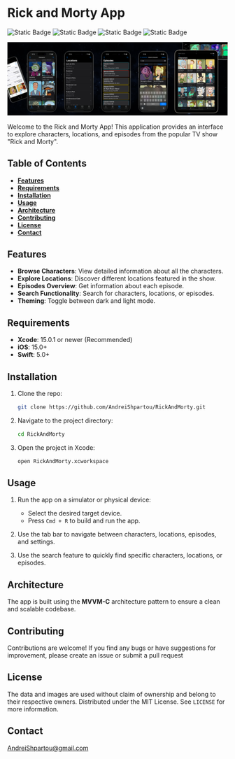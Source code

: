 # Rick and Morty App
![Static Badge](https://img.shields.io/badge/_Swift-blue?style=flat) ![Static Badge](https://img.shields.io/badge/_UIKit-red?style=flat) ![Static Badge](https://img.shields.io/badge/_iOS-15.0-purple?style=flat) ![Static Badge](https://img.shields.io/badge/_MVVM--C-gray?style=flat)

![App Banner](Rick&MortyAppBanner.png)

Welcome to the Rick and Morty App! This application provides an interface to explore characters, locations, and episodes from the popular TV show "Rick and Morty".

## Table of Contents

- **[Features](#features)**
- **[Requirements](#requirements)**
- **[Installation](#installation)**
- **[Usage](#usage)**
- **[Architecture](#architecture)**
- **[Contributing](#contributing)**
- **[License](#license)**
- **[Contact](#contact)**

## Features

- **Browse Characters**: View detailed information about all the characters.
- **Explore Locations**: Discover different locations featured in the show.
- **Episodes Overview**: Get information about each episode.
- **Search Functionality**: Search for characters, locations, or episodes.
- **Theming**: Toggle between dark and light mode.

## Requirements

- **Xcode**: 15.0.1 or newer (Recommended)
- **iOS**: 15.0+
- **Swift**: 5.0+

## Installation

1. Clone the repo:
    ```sh
    git clone https://github.com/AndreiShpartou/RickAndMorty.git
    ```

2. Navigate to the project directory:
    ```sh
    cd RickAndMorty
    ```

3. Open the project in Xcode:
    ```sh
    open RickAndMorty.xcworkspace
    ```

## Usage

1. Run the app on a simulator or physical device:
    - Select the desired target device.
    - Press `Cmd + R` to build and run the app.

2. Use the tab bar to navigate between characters, locations, episodes, and settings.

3. Use the search feature to quickly find specific characters, locations, or episodes.

## Architecture

The app is built using the **MVVM-C** architecture pattern to ensure a clean and scalable codebase.

## Contributing

Contributions are welcome!
If you find any bugs or have suggestions for improvement, please create an issue or submit a pull request

## License
The data and images are used without claim of ownership and belong to their respective owners.
Distributed under the MIT License. See `LICENSE` for more information.

## Contact

[AndreiShpartou@gmail.com](mailto:AndreiShpartou@gmail.com)
